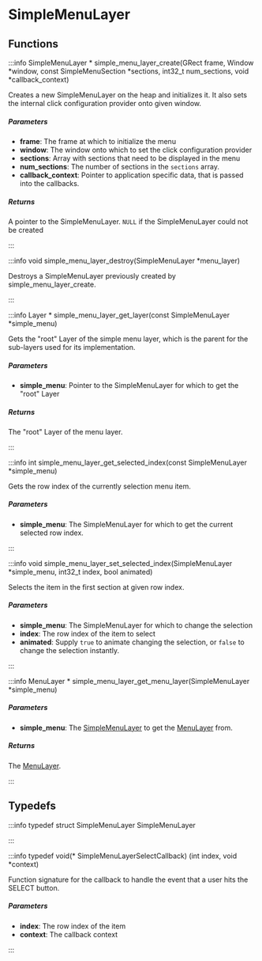 # SimpleMenuLayer

## Functions

:::info SimpleMenuLayer * simple_menu_layer_create(GRect frame, Window *window, const SimpleMenuSection *sections, int32_t num_sections, void *callback_context)

Creates a new SimpleMenuLayer on the heap and initializes it. It also sets the internal click configuration provider onto given window. 

##### Parameters

- **frame**: The frame at which to initialize the menu 
- **window**: The window onto which to set the click configuration provider 
- **sections**: Array with sections that need to be displayed in the menu 
- **num_sections**: The number of sections in the `sections` array. 
- **callback_context**: Pointer to application specific data, that is passed into the callbacks. 

##### Returns

A pointer to the SimpleMenuLayer. `NULL` if the SimpleMenuLayer could not be created 

:::

:::info void simple_menu_layer_destroy(SimpleMenuLayer *menu_layer)

Destroys a SimpleMenuLayer previously created by simple_menu_layer_create. 

:::

:::info Layer * simple_menu_layer_get_layer(const SimpleMenuLayer *simple_menu)

Gets the "root" Layer of the simple menu layer, which is the parent for the sub-layers used for its implementation. 

##### Parameters

- **simple_menu**: Pointer to the SimpleMenuLayer for which to get the "root" Layer 

##### Returns

The "root" Layer of the menu layer. 

:::

:::info int simple_menu_layer_get_selected_index(const SimpleMenuLayer *simple_menu)

Gets the row index of the currently selection menu item. 

##### Parameters

- **simple_menu**: The SimpleMenuLayer for which to get the current selected row index. 

:::

:::info void simple_menu_layer_set_selected_index(SimpleMenuLayer *simple_menu, int32_t index, bool animated)

Selects the item in the first section at given row index. 

##### Parameters

- **simple_menu**: The SimpleMenuLayer for which to change the selection 
- **index**: The row index of the item to select 
- **animated**: Supply `true` to animate changing the selection, or `false` to change the selection instantly. 

:::

:::info MenuLayer * simple_menu_layer_get_menu_layer(SimpleMenuLayer *simple_menu)

##### Parameters

- **simple_menu**: The [SimpleMenuLayer](/documentation/c/group___simple_menu_layer.md) to get the [MenuLayer](/documentation/c/group___menu_layer.md) from. 

##### Returns

The [MenuLayer](/documentation/c/group___menu_layer.md). 

:::


## Typedefs

:::info typedef struct SimpleMenuLayer SimpleMenuLayer

:::

:::info typedef void(* SimpleMenuLayerSelectCallback) (int index, void *context)

Function signature for the callback to handle the event that a user hits the SELECT button. 

##### Parameters

- **index**: The row index of the item 
- **context**: The callback context 

:::

